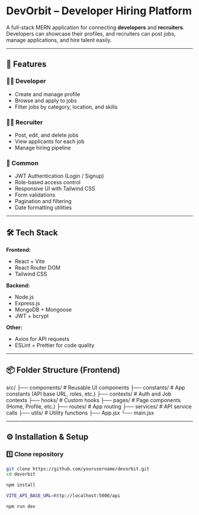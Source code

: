 # DevOrbit – Developer Hiring Platform

A full-stack MERN application for connecting **developers** and **recruiters**.  
Developers can showcase their profiles, and recruiters can post jobs, manage applications, and hire talent easily.

---

## 🚀 Features

### 👩‍💻 Developer
- Create and manage profile
- Browse and apply to jobs
- Filter jobs by category, location, and skills

### 🧑‍💼 Recruiter
- Post, edit, and delete jobs
- View applicants for each job
- Manage hiring pipeline

### 🌟 Common
- JWT Authentication (Login / Signup)
- Role-based access control
- Responsive UI with Tailwind CSS
- Form validations
- Pagination and filtering
- Date formatting utilities

---

## 🛠️ Tech Stack

**Frontend:**
- React + Vite
- React Router DOM
- Tailwind CSS

**Backend:**
- Node.js
- Express.js
- MongoDB + Mongoose
- JWT + bcrypt

**Other:**
- Axios for API requests
- ESLint + Prettier for code quality

---

## 📦 Folder Structure (Frontend)

src/
├── components/ # Reusable UI components
├── constants/ # App constants (API base URL, roles, etc.)
├── contexts/ # Auth and Job contexts
├── hooks/ # Custom hooks
├── pages/ # Page components (Home, Profile, etc.)
├── routes/ # App routing
├── services/ # API service calls
├── utils/ # Utility functions
├── App.jsx
└── main.jsx


---

## ⚙️ Installation & Setup

### 1️⃣ Clone repository
```bash
git clone https://github.com/yourusername/devorbit.git
cd devorbit

npm install

VITE_API_BASE_URL=http://localhost:5000/api

npm run dev
